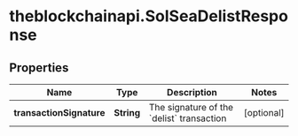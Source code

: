 # theblockchainapi.SolSeaDelistResponse

## Properties

Name | Type | Description | Notes
------------ | ------------- | ------------- | -------------
**transactionSignature** | **String** | The signature of the &#x60;delist&#x60; transaction  | [optional] 


